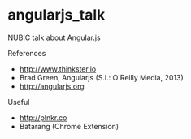 angularjs_talk
==============

NUBIC talk about Angular.js

References
  * http://www.thinkster.io
  * Brad Green, Angularjs (S.l.: O'Reilly Media, 2013)
  * http://angularjs.org

Useful
  * http://plnkr.co
  * Batarang (Chrome Extension)